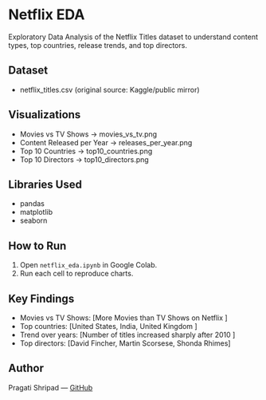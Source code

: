
# Netflix EDA

Exploratory Data Analysis of the Netflix Titles dataset to understand content types, top countries, release trends, and top directors.

## Dataset
- netflix_titles.csv (original source: Kaggle/public mirror)

## Visualizations
- Movies vs TV Shows → movies_vs_tv.png
- Content Released per Year → releases_per_year.png
- Top 10 Countries → top10_countries.png
- Top 10 Directors → top10_directors.png

## Libraries Used
- pandas
- matplotlib
- seaborn

## How to Run
1. Open `netflix_eda.ipynb` in Google Colab.  
2. Run each cell to reproduce charts.

## Key Findings
- Movies vs TV Shows: [More Movies than TV Shows on Netflix  ]  
- Top countries: [United States, India, United Kingdom ]  
- Trend over years: [Number of titles increased sharply after 2010 ]  
- Top directors: [David Fincher, Martin Scorsese, Shonda Rhimes]

## Author
Pragati Shripad — [GitHub](https://github.com/PragatiShripad)
